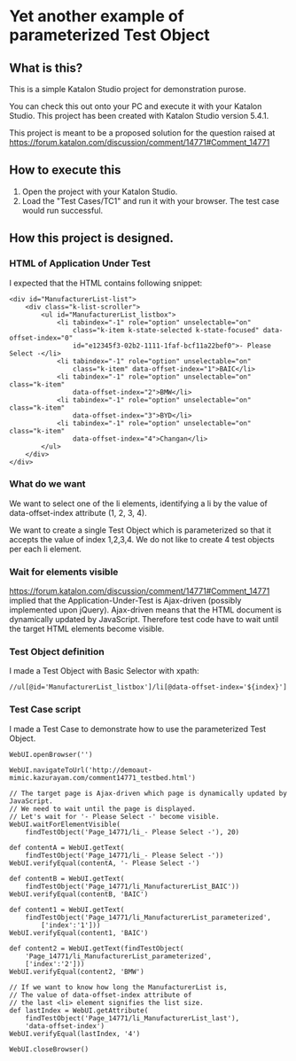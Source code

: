 Yet another example of parameterized Test Object
===
## What is this?

This is a simple Katalon Studio project for demonstration purose.

You can check this out onto your PC and execute it with your Katalon Studio.
This project has been created with Katalon Studio version 5.4.1.

This project is meant to be a proposed solution for the question raised at
https://forum.katalon.com/discussion/comment/14771#Comment_14771

## How to execute this

1. Open the project with your Katalon Studio.
2. Load the "Test Cases/TC1" and run it with your browser. The test case would run successful.

## How this project is designed.

### HTML of Application Under Test

I expected that the HTML contains following snippet:

```
<div id="ManufacturerList-list">
    <div class="k-list-scroller">
        <ul id="ManufacturerList_listbox">
            <li tabindex="-1" role="option" unselectable="on"
                class="k-item k-state-selected k-state-focused" data-offset-index="0"
                id="e12345f3-02b2-1111-1faf-bcf11a22bef0">- Please Select -</li>
            <li tabindex="-1" role="option" unselectable="on"
                class="k-item" data-offset-index="1">BAIC</li>
            <li tabindex="-1" role="option" unselectable="on" class="k-item"
                data-offset-index="2">BMW</li>
            <li tabindex="-1" role="option" unselectable="on" class="k-item"
                data-offset-index="3">BYD</li>
            <li tabindex="-1" role="option" unselectable="on" class="k-item"
                data-offset-index="4">Changan</li>
        </ul>
    </div>
</div>
```

### What do we want

We want to select one of the li elements, identifying a li by the value of data-offset-index attribute (1, 2, 3, 4).

We want to create a single Test Object which is parameterized so that it accepts the value of index 1,2,3,4. We do not like to create 4 test objects per each li element.

### Wait for elements visible

https://forum.katalon.com/discussion/comment/14771#Comment_14771 implied that
the Application-Under-Test is Ajax-driven (possibly implemented upon jQuery). Ajax-driven means that the HTML
document is dynamically updated by JavaScript. Therefore test code have to wait
until the target HTML elements become visible.

### Test Object definition

I made a Test Object with Basic Selector with xpath:

`//ul[@id='ManufacturerList_listbox']/li[@data-offset-index='${index}']`

### Test Case script

I made a Test Case to demonstrate how to use the parameterized Test Object.

```
WebUI.openBrowser('')

WebUI.navigateToUrl('http://demoaut-mimic.kazurayam.com/comment14771_testbed.html')

// The target page is Ajax-driven which page is dynamically updated by JavaScript.
// We need to wait until the page is displayed.
// Let's wait for '- Please Select -' become visible.
WebUI.waitForElementVisible(
	findTestObject('Page_14771/li_- Please Select -'), 20)

def contentA = WebUI.getText(
	findTestObject('Page_14771/li_- Please Select -'))
WebUI.verifyEqual(contentA, '- Please Select -')

def contentB = WebUI.getText(
	findTestObject('Page_14771/li_ManufacturerList_BAIC'))
WebUI.verifyEqual(contentB, 'BAIC')

def content1 = WebUI.getText(
	findTestObject('Page_14771/li_ManufacturerList_parameterized',
		['index':'1']))
WebUI.verifyEqual(content1, 'BAIC')

def content2 = WebUI.getText(findTestObject(
	'Page_14771/li_ManufacturerList_parameterized',
	['index':'2']))
WebUI.verifyEqual(content2, 'BMW')

// If we want to know how long the ManufacturerList is,
// The value of data-offset-index attribute of
// the last <li> element signifies the list size.
def lastIndex = WebUI.getAttribute(
	findTestObject('Page_14771/li_ManufacturerList_last'),
	'data-offset-index')
WebUI.verifyEqual(lastIndex, '4')

WebUI.closeBrowser()
```
